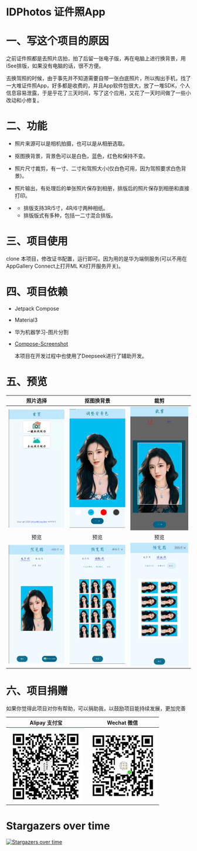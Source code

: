 # IDPhotos 证件照App
# 一、写这个项目的原因 #

之前证件照都是去照片店拍，拍了后留一张电子版，再在电脑上进行换背景，用iSee排版，如果没有电脑的话，很不方便。

去换驾照的时候，由于事先并不知道需要自带一张白底照片，所以掏出手机，找了一大堆证件照App，好多都是收费的，并且App软件包很大，放了一堆SDK，个人信息容易泄露，于是乎花了三天时间，写了这个应用，又花了一天时间做了一些小改动和小修复。

# 二、功能 #

- 照片来源可以是相机拍摄，也可以是从相册选取。

- 抠图换背景，背景色可以是白色，蓝色，红色和保持不变。

- 照片尺寸裁剪，有一寸、二寸和驾照大小(仅白色可用，因为驾照要求白色背景)。
- 照片输出，有处理后的单张照片保存到相册，排版后的照片保存到相册和直接打印。
- - 排版支持3R/5寸，4R/6寸两种相纸。
  - 排版版式有多种，包括一二寸混合排版。

# 三、项目使用 #

clone 本项目，修改证书配置，运行即可。因为用的是华为端侧服务(可以不用在AppGallery Connect上打开ML Kit打开服务开关)。

# 四、项目依赖 #

- Jetpack Compose

- Material3

- 华为机器学习-图片分割

- [Compose-Screenshot](https://github.com/SmartToolFactory/Compose-Screenshot)

  本项目在开发过程中也使用了Deepseek进行了辅助开发。

# 五、预览 #

|                           照片选择                           |                          抠图换背景                          |                             裁剪                             |
| :----------------------------------------------------------: | :----------------------------------------------------------: | :----------------------------------------------------------: |
| <img src="images/image-20250709121705067.png" alt="image-20250709121705067" style="zoom:50%;" /> | <img src="images/image-20250709121806020.png" alt="image-20250709121806020" style="zoom:50%;" /> | <img src="images/image-20250709120323284.png" alt="image-20250709120323284" style="zoom:50%;" /> |
|                             预览                             |                             预览                             |                             预览                             |
| <img src="images/image-20250709120412676.png" alt="image-20250709120412676" style="zoom:50%;" /> | <img src="images/image-20250709120447254.png" alt="image-20250709120447254" style="zoom:50%;" /> | <img src="images/image-20250709120541345.png" alt="image-20250709120541345" style="zoom:50%;" /> |



# 六、项目捐赠 #

如果你觉得此项目对你有帮助，可以捐助我，以鼓励项目能持续发展，更加完善

|                        Alipay 支付宝                         |                         Wechat 微信                          |
| :----------------------------------------------------------: | :----------------------------------------------------------: |
| [<img src="images/alipay_donate.jpg" alt="alipay" style="zoom:50%;" />](https://github.com/Crazydear/Raspberry-4B/blob/master/images/alipay_donate.jpg) | [<img src="images/WeChat_donate.jpg" alt="wechat" style="zoom:50%;" />](https://github.com/Crazydear/Raspberry-4B/blob/master/images/WeChat_donate.jpg) |

# Stargazers over time

[![Stargazers over time](https://starchart.cc/Crazydear/IDPhotos.svg)](https://starchart.cc/Crazydear/IDPhotos)